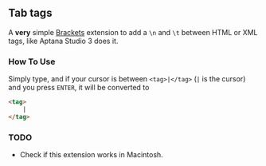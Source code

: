## Tab tags

A **very** simple [Brackets](http://brackets.io) extension to add a `\n` and `\t` between HTML or XML tags, like Aptana Studio 3 does it.

### How To Use
Simply type, and if your cursor is between `<tag>|</tag>` (`|` is the cursor) and you press `ENTER`, it will be converted to
```html
<tag>
    |
</tag>
```

### TODO
* Check if this extension works in Macintosh.
